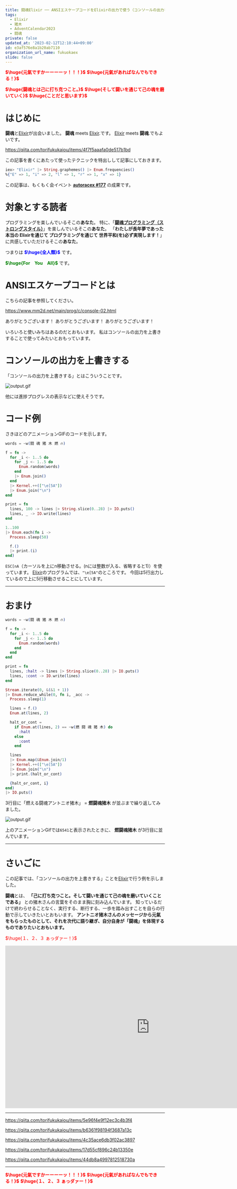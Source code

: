 ```yaml
---
title: 闘魂Elixir ── ANSIエスケープコードをElixirの出力で使う（コンソールの出力を上書きする）
tags:
  - Elixir
  - 猪木
  - AdventCalendar2023
  - 闘魂
private: false
updated_at: '2023-02-12T12:10:44+09:00'
id: e3af576e8a1b20ab7110
organization_url_name: fukuokaex
slide: false
---
```

<b><font color="red">$\huge{元氣ですかーーーーッ！！！}$</font></b>
<b><font color="red">$\huge{元氣があればなんでもできる！}$</font></b>

<b><font color="red">$\huge{闘魂とは己に打ち克つこと。}$</font></b>
<b><font color="red">$\huge{そして闘いを通じて己の魂を磨いていく}$</font></b>
<b><font color="red">$\huge{ことだと思います}$</font></b>



# はじめに

**闘魂**と[Elixir](https://elixir-lang.org/)が出会いました。
**闘魂** meets [Elixir](https://elixir-lang.org/).です。
[Elixir](https://elixir-lang.org/) meets **闘魂**.でもよいです。

https://qiita.com/torifukukaiou/items/4f7f5aaafa0de517b1bd

この記事を書くにあたって使ったテクニックを特出しして記事にしておきます。


```elixir
iex> "Elixir" |> String.graphemes() |> Enum.frequencies()
%{"E" => 1, "i" => 2, "l" => 1, "r" => 1, "x" => 1}
```

この記事は、もくもく会イベント **[autoracex #177](https://autoracex.connpass.com/event/271822/)** の成果です。

# 対象とする読者

プログラミングを楽しんでいるそこの**あなた**。
特に、「**[闘魂プログラミング（ストロングスタイル）](https://qiita.com/torifukukaiou/items/c414310cde9b7099df55)**」を楽しんでいるそこの**あなた**。
「**わたしが長年夢であった本当の Elixirを通じて プログラミングを通じて 世界平和(を)必ず実現します！**」に共感していただけるそこの**あなた**。

つまりは
<b><font color="blue">$\huge{全人類}$</font></b>
です。

<b><font color="green">$\huge{For　You　All}$</font></b>
です。

# ANSIエスケープコードとは

こちらの記事を参照してください。

https://www.mm2d.net/main/prog/c/console-02.html

ありがとうございます！
ありがとうございます！
ありがとうございます！

いろいろと使いみちはあるのだとおもいます。
私はコンソールの出力を上書きすることで使ってみたいとおもっています。

# コンソールの出力を上書きする

「コンソールの出力を上書きする」とはこういうことです。

![output.gif](https://qiita-image-store.s3.ap-northeast-1.amazonaws.com/0/131808/43b2a4f4-d5d4-0c8f-40ed-709f04460ecd.gif)


他には進捗プログレスの表示などに使えそうです。

# コード例

さきほどのアニメーションGIFのコードを示します。

```elixir
words = ~w(闘 魂 猪 木 燃 🔥)

f = fn ->
  for _i <- 1..5 do
    for _j <- 1..5 do
      Enum.random(words)
    end
    |> Enum.join()
  end
  |> Kernel.++(["\e[5A"])
  |> Enum.join("\n")
end

print = fn
  lines, 100 -> lines |> String.slice(0..28) |> IO.puts()
  lines, _ -> IO.write(lines)
end

1..100
|> Enum.each(fn i ->
  Process.sleep(50)

  f.()
  |> print.(i)
end)
```

`ESC[nA`（カーソルを上にn移動させる。(nには整数が入る、省略すると1)）を使っています。
[Elixir](https://elixir-lang.org/)のプログラムでは、`"\e[5A"`のところです。
今回は5行出力しているので上に5行移動させることにしています。


---

# おまけ

```elixir
words = ~w(闘 魂 猪 木 燃 🔥)

f = fn ->
  for _i <- 1..5 do
    for _j <- 1..5 do
      Enum.random(words)
    end
  end
end

print = fn
  lines, :halt -> lines |> String.slice(0..28) |> IO.puts()
  lines, :cont -> IO.write(lines)
end

Stream.iterate(0, &(&1 + 1))
|> Enum.reduce_while(0, fn i, _acc ->
  Process.sleep(1)

  lines = f.()
  Enum.at(lines, 2)

  halt_or_cont =
    if Enum.at(lines, 2) == ~w(燃 闘 魂 猪 木) do
      :halt
    else
      :cont
    end

  lines
  |> Enum.map(&Enum.join/1)
  |> Kernel.++(["\e[5A"])
  |> Enum.join("\n")
  |> print.(halt_or_cont)

  {halt_or_cont, i}
end)
|> IO.puts()
```

3行目に「燃える闘魂アントニオ猪木」 = **燃闘魂猪木** が並ぶまで繰り返してみました。

![output.gif](https://qiita-image-store.s3.ap-northeast-1.amazonaws.com/0/131808/c33f6a59-c466-6634-b06f-64fdfc655ed1.gif)

上のアニメーションGifでは`6541`と表示されたときに、 **燃闘魂猪木** が3行目に並んでいます。

---

# さいごに

この記事では、「コンソールの出力を上書きする」ことを[Elixir](https://elixir-lang.org/)で行う例を示しました。


**闘魂**とは、 **「己に打ち克つこと。そして闘いを通じて己の魂を磨いていくことである」** との猪木さんの言葉をそのまま胸に刻み込んでいます。
知っているだけで終わらせることなく、実行する、断行する、一歩を踏み出すことを自らの行動で示していきたいとおもいます。
**アントニオ猪木さんのメッセージから元氣をもらったものとして、それを次代に語り継ぎ、自分自身が「闘魂」を体現するものでありたいとおもいます。**

<font color="red">$\huge{１、２、３ ぁっダァー！}$</font>


<iframe width="910" height="512" src="https://www.youtube.com/embed/AWxwmqzbOaw" title="燃える闘魂 アントニオ猪木  追悼VTR" frameborder="0" allow="accelerometer; autoplay; clipboard-write; encrypted-media; gyroscope; picture-in-picture" allowfullscreen></iframe>



---

https://qiita.com/torifukukaiou/items/5e96f4e9f12ec3c4b3f4

https://qiita.com/torifukukaiou/items/b6361f98194f3687a13c

https://qiita.com/torifukukaiou/items/4c35ace6db3f02ac3897

https://qiita.com/torifukukaiou/items/17d55cf896c24b13350e

https://qiita.com/torifukukaiou/items/44db8a4997812518730a




---

<b><font color="red">$\huge{元氣ですかーーーーッ！！！}$</font></b>
<b><font color="red">$\huge{元氣があればなんでもできる！}$</font></b>
<b><font color="red">$\huge{１、２、３ ぁっダァー！}$</font></b>
